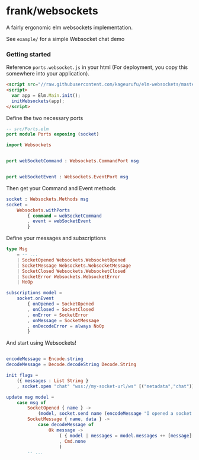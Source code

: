 # frank/websockets

A fairly ergonomic elm websockets implementation.

See `example/` for a simple Websocket chat demo


### Getting started

Reference `ports.websocket.js` in your html (For deployment, you copy this somewhere into your application).

```html
<script src="//raw.githubusercontent.com/kageurufu/elm-websockets/master/dist/ports.websocket.js"></script>
<script>
  var app = Elm.Main.init();
  initWebsockets(app);
</script>
```

Define the two necessary ports

```elm
-- src/Ports.elm
port module Ports exposing (socket)

import Websockets


port webSocketCommand : Websockets.CommandPort msg


port webSocketEvent : Websockets.EventPort msg
```

Then get your Command and Event methods

```elm
socket : Websockets.Methods msg
socket =
    Websockets.withPorts
        { command = webSocketCommand
        , event = webSocketEvent
        }
```

Define your messages and subscriptions

```elm
type Msg
    = -- ...
    | SocketOpened Websockets.WebsocketOpened
    | SocketMessage Websockets.WebsocketMessage
    | SocketClosed Websockets.WebsocketClosed
    | SocketError Websockets.WebsocketError
    | NoOp

subscriptions model =
    socket.onEvent
        { onOpened = SocketOpened
        , onClosed = SocketClosed
        , onError = SocketError
        , onMessage = SocketMessage
        , onDecodeError = always NoOp
        }
```

And start using Websockets!

```elm

encodeMessage = Encode.string
decodeMessage = Decode.decodeString Decode.String

init flags =
    ({ messages : List String }
    , socket.open "chat" "wss://my-socket-url/ws" [("metadata","chat")])

update msg model =
    case msg of
        SocketOpened { name } ->
            (model, socket.send name (encodeMessage "I opened a socket!"))
        SocketMessage { name, data } ->
            case decodeMessage of
                Ok message ->
                    ( { model | messages = model.messages ++ [message] }
                    , Cmd.none
                    )
        -- ...
```
